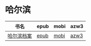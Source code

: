 # 哈尔滨

| 书名 | epub | mobi | azw3 |
| --- | --- | --- | --- |
| [哈尔滨档案](http://ct.dalanmei.com/f/31084289-572120201-0ef08d) | [epub](http://ct.dalanmei.com/f/31084289-572120201-0ef08d) | [mobi](http://ct.dalanmei.com/f/31084289-571649054-ce5d9f) | [azw3](http://ct.dalanmei.com/f/31084289-572180424-f503b4) |
